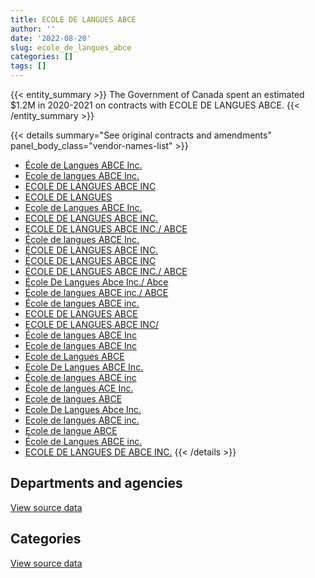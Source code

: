 ```yaml
---
title: ECOLE DE LANGUES ABCE
author: ''
date: '2022-08-20'
slug: ecole_de_langues_abce
categories: []
tags: []
---
```


<script src="/rmarkdown-libs/htmlwidgets/htmlwidgets.js"></script>
<link href="/rmarkdown-libs/datatables-css/datatables-crosstalk.css" rel="stylesheet" />
<script src="/rmarkdown-libs/datatables-binding/datatables.js"></script>
<script src="/rmarkdown-libs/jquery/jquery-3.6.0.min.js"></script>
<link href="/rmarkdown-libs/dt-core-bootstrap/css/dataTables.bootstrap.min.css" rel="stylesheet" />
<link href="/rmarkdown-libs/dt-core-bootstrap/css/dataTables.bootstrap.extra.css" rel="stylesheet" />
<script src="/rmarkdown-libs/dt-core-bootstrap/js/jquery.dataTables.min.js"></script>
<script src="/rmarkdown-libs/dt-core-bootstrap/js/dataTables.bootstrap.min.js"></script>
<link href="/rmarkdown-libs/crosstalk/css/crosstalk.min.css" rel="stylesheet" />
<script src="/rmarkdown-libs/crosstalk/js/crosstalk.min.js"></script>
<script src="/rmarkdown-libs/htmlwidgets/htmlwidgets.js"></script>
<link href="/rmarkdown-libs/datatables-css/datatables-crosstalk.css" rel="stylesheet" />
<script src="/rmarkdown-libs/datatables-binding/datatables.js"></script>
<script src="/rmarkdown-libs/jquery/jquery-3.6.0.min.js"></script>
<link href="/rmarkdown-libs/dt-core-bootstrap/css/dataTables.bootstrap.min.css" rel="stylesheet" />
<link href="/rmarkdown-libs/dt-core-bootstrap/css/dataTables.bootstrap.extra.css" rel="stylesheet" />
<script src="/rmarkdown-libs/dt-core-bootstrap/js/jquery.dataTables.min.js"></script>
<script src="/rmarkdown-libs/dt-core-bootstrap/js/dataTables.bootstrap.min.js"></script>
<link href="/rmarkdown-libs/crosstalk/css/crosstalk.min.css" rel="stylesheet" />
<script src="/rmarkdown-libs/crosstalk/js/crosstalk.min.js"></script>

{{< entity_summary >}}
The Government of Canada spent an estimated \$1.2M in 2020-2021 on contracts with ECOLE DE LANGUES ABCE.
{{< /entity_summary >}}

{{< details summary="See original contracts and amendments" panel_body_class="vendor-names-list" >}}
- [École de Langues ABCE Inc.](https://search.open.canada.ca/en/ct/?sort=contract_value_f%20desc&page=1&search_text=%22%c3%89cole%20de%20Langues%20ABCE%20Inc.%22)
- [Ecole de langues ABCE Inc.](https://search.open.canada.ca/en/ct/?sort=contract_value_f%20desc&page=1&search_text=%22Ecole%20de%20langues%20ABCE%20Inc.%22)
- [ECOLE DE LANGUES ABCE INC](https://search.open.canada.ca/en/ct/?sort=contract_value_f%20desc&page=1&search_text=%22ECOLE%20DE%20LANGUES%20ABCE%20INC%22)
- [ECOLE DE LANGUES](https://search.open.canada.ca/en/ct/?sort=contract_value_f%20desc&page=1&search_text=%22ECOLE%20DE%20LANGUES%22)
- [Ecole de Langues ABCE Inc.](https://search.open.canada.ca/en/ct/?sort=contract_value_f%20desc&page=1&search_text=%22Ecole%20de%20Langues%20ABCE%20Inc.%22)
- [ECOLE DE LANGUES ABCE INC.](https://search.open.canada.ca/en/ct/?sort=contract_value_f%20desc&page=1&search_text=%22ECOLE%20DE%20LANGUES%20ABCE%20INC.%22)
- [ECOLE DE LANGUES ABCE INC./ ABCE](https://search.open.canada.ca/en/ct/?sort=contract_value_f%20desc&page=1&search_text=%22ECOLE%20DE%20LANGUES%20ABCE%20INC.%2f%20ABCE%22)
- [École de langues ABCE Inc.](https://search.open.canada.ca/en/ct/?sort=contract_value_f%20desc&page=1&search_text=%22%c3%89cole%20de%20langues%20ABCE%20Inc.%22)
- [ÉCOLE DE LANGUES ABCE INC.](https://search.open.canada.ca/en/ct/?sort=contract_value_f%20desc&page=1&search_text=%22%c3%89COLE%20DE%20LANGUES%20ABCE%20INC.%22)
- [ÉCOLE DE LANGUES ABCE INC](https://search.open.canada.ca/en/ct/?sort=contract_value_f%20desc&page=1&search_text=%22%c3%89COLE%20DE%20LANGUES%20ABCE%20INC%22)
- [ÉCOLE DE LANGUES ABCE INC./ ABCE](https://search.open.canada.ca/en/ct/?sort=contract_value_f%20desc&page=1&search_text=%22%c3%89COLE%20DE%20LANGUES%20ABCE%20INC.%2f%20ABCE%22)
- [École De Langues Abce Inc./ Abce](https://search.open.canada.ca/en/ct/?sort=contract_value_f%20desc&page=1&search_text=%22%c3%89cole%20De%20Langues%20Abce%20Inc.%2f%20Abce%22)
- [École de langues ABCE inc./ ABCE](https://search.open.canada.ca/en/ct/?sort=contract_value_f%20desc&page=1&search_text=%22%c3%89cole%20de%20langues%20ABCE%20inc.%2f%20ABCE%22)
- [École de langues ABCE inc.](https://search.open.canada.ca/en/ct/?sort=contract_value_f%20desc&page=1&search_text=%22%c3%89cole%20de%20langues%20ABCE%20inc.%22)
- [ECOLE DE LANGUES ABCE](https://search.open.canada.ca/en/ct/?sort=contract_value_f%20desc&page=1&search_text=%22ECOLE%20DE%20LANGUES%20ABCE%22)
- [ECOLE DE LANGUES ABCE INC/](https://search.open.canada.ca/en/ct/?sort=contract_value_f%20desc&page=1&search_text=%22ECOLE%20DE%20LANGUES%20ABCE%20INC%2f%22)
- [École de langues ABCE Inc](https://search.open.canada.ca/en/ct/?sort=contract_value_f%20desc&page=1&search_text=%22%c3%89cole%20de%20langues%20ABCE%20Inc%22)
- [Ecole de langues ABCE Inc](https://search.open.canada.ca/en/ct/?sort=contract_value_f%20desc&page=1&search_text=%22Ecole%20de%20langues%20ABCE%20Inc%22)
- [Ecole de Langues ABCE](https://search.open.canada.ca/en/ct/?sort=contract_value_f%20desc&page=1&search_text=%22Ecole%20de%20Langues%20ABCE%22)
- [Ecole De Langues ABCE Inc.](https://search.open.canada.ca/en/ct/?sort=contract_value_f%20desc&page=1&search_text=%22Ecole%20De%20Langues%20ABCE%20Inc.%22)
- [École de langues ABCE inc](https://search.open.canada.ca/en/ct/?sort=contract_value_f%20desc&page=1&search_text=%22%c3%89cole%20de%20langues%20ABCE%20inc%22)
- [École de langues ACE Inc.](https://search.open.canada.ca/en/ct/?sort=contract_value_f%20desc&page=1&search_text=%22%c3%89cole%20de%20langues%20ACE%20Inc.%22)
- [Ecole de langues ABCE](https://search.open.canada.ca/en/ct/?sort=contract_value_f%20desc&page=1&search_text=%22Ecole%20de%20langues%20ABCE%22)
- [Ecole De Langues Abce Inc.](https://search.open.canada.ca/en/ct/?sort=contract_value_f%20desc&page=1&search_text=%22Ecole%20De%20Langues%20Abce%20Inc.%22)
- [Ecole de langues ABCE inc.](https://search.open.canada.ca/en/ct/?sort=contract_value_f%20desc&page=1&search_text=%22Ecole%20de%20langues%20ABCE%20inc.%22)
- [Ecole de langue ABCE](https://search.open.canada.ca/en/ct/?sort=contract_value_f%20desc&page=1&search_text=%22Ecole%20de%20langue%20ABCE%22)
- [École de Langues ABCE inc.](https://search.open.canada.ca/en/ct/?sort=contract_value_f%20desc&page=1&search_text=%22%c3%89cole%20de%20Langues%20ABCE%20inc.%22)
- [ECOLE DE LANGUES DE ABCE INC.](https://search.open.canada.ca/en/ct/?sort=contract_value_f%20desc&page=1&search_text=%22ECOLE%20DE%20LANGUES%20DE%20ABCE%20INC.%22)
{{< /details >}}

## Departments and agencies

<div id="htmlwidget-1" style="width:100%;height:auto;" class="datatables html-widget"></div>
<script type="application/json" data-for="htmlwidget-1">{"x":{"style":"bootstrap","filter":"none","vertical":false,"data":[["<a href=\"/departments/aafc-aac/\">Agriculture and Agri-Food Canada<\/a>","<a href=\"/departments/aandc-aadnc/\">Crown-Indigenous Relations and Northern Affairs Canada<\/a>","<a href=\"/departments/atssc-scdata/\">Administrative Tribunals Support Service of Canada<\/a>","<a href=\"/departments/cbsa-asfc/\">Canada Border Services Agency<\/a>","<a href=\"/departments/chrc-ccdp/\">Canadian Human Rights Commission<\/a>","<a href=\"/departments/cic/\">Immigration, Refugees and Citizenship Canada<\/a>","<a href=\"/departments/csc-scc/\">Correctional Service of Canada<\/a>","<a href=\"/departments/csps-efpc/\">Canada School of Public Service<\/a>","<a href=\"/departments/dfatd-maecd/\">Global Affairs Canada<\/a>","<a href=\"/departments/dfo-mpo/\">Fisheries and Oceans Canada<\/a>","<a href=\"/departments/dnd-mdn/\">National Defence<\/a>","<a href=\"/departments/ec/\">Environment and Climate Change Canada<\/a>","<a href=\"/departments/elections/\">Elections Canada<\/a>","<a href=\"/departments/esdc-edsc/\">Employment and Social Development Canada<\/a>","<a href=\"/departments/fcac-acfc/\">Financial Consumer Agency of Canada<\/a>","<a href=\"/departments/feddevontario/\">Federal Economic Development Agency for Southern Ontario<\/a>","<a href=\"/departments/fintrac-canafe/\">Financial Transactions and Reports Analysis Centre of Canada<\/a>","<a href=\"/departments/hc-sc/\">Health Canada<\/a>","<a href=\"/departments/ic/\">Innovation, Science and Economic Development Canada<\/a>","<a href=\"/departments/isc-sac/\">Indigenous Services Canada<\/a>","<a href=\"/departments/jus/\">Department of Justice Canada<\/a>","<a href=\"/departments/nrc-cnrc/\">National Research Council Canada<\/a>","<a href=\"/departments/nrcan-rncan/\">Natural Resources Canada<\/a>","<a href=\"/departments/nserc-crsng/\">Natural Sciences and Engineering Research Council of Canada<\/a>","<a href=\"/departments/nsira-ossnr/\">National Security and Intelligence Review Agency<\/a>","<a href=\"/departments/oag-bvg/\">Office of the Auditor General of Canada<\/a>","<a href=\"/departments/osfi-bsif/\">Office of the Superintendent of Financial Institutions Canada<\/a>","<a href=\"/departments/pch/\">Canadian Heritage<\/a>","<a href=\"/departments/pco-bcp/\">Privy Council Office<\/a>","<a href=\"/departments/phac-aspc/\">Public Health Agency of Canada<\/a>","<a href=\"/departments/pmprb-cepmb/\">Patented Medicine Prices Review Board Canada<\/a>","<a href=\"/departments/ps-sp/\">Public Safety Canada<\/a>","<a href=\"/departments/psc-cfp/\">Public Service Commission of Canada<\/a>","<a href=\"/departments/pwgsc-tpsgc/\">Public Services and Procurement Canada<\/a>","<a href=\"/departments/rcmp-grc/\">Royal Canadian Mounted Police<\/a>","<a href=\"/departments/ssc-spc/\">Shared Services Canada<\/a>","<a href=\"/departments/tbs-sct/\">Treasury Board of Canada Secretariat<\/a>","<a href=\"/departments/tc/\">Transport Canada<\/a>","<a href=\"/departments/tsb-bst/\">Transportation Safety Board of Canada<\/a>","<a href=\"/departments/vac-acc/\">Veterans Affairs Canada<\/a>"],[null,111050.91,10758.84,166190.29,null,67316.31,157538.72,14038.5,null,191556.68,78773,87701.38,38953.53,82494.83,null,35078.51,null,357136.77,150262.87,52112.67,36915,74968.09,null,null,null,null,50915.59,null,null,99891.42,21911.77,53671.65,null,402347.86,108956.91,166977.51,43873.24,null,null,null],[1654.4,77622.77,null,168753.92,14815.5,134424.45,105475.21,10994.9,8697.5,42683.12,49213.98,33242.95,null,24600,2013.01,null,10650,109052,87912.5,81406.93,64437.19,null,22302,null,null,0,28709.41,10413.39,14910,48554.71,null,22739,11025,351222.42,150680.29,163144.07,82545.01,40051.65,null,21500.26],[21331.85,96105.25,null,98310.25,null,94380.82,126166.47,10934,14997.5,98151.46,49597.67,34733.17,11375,11353,43313.39,15016.5,null,154497.23,86716.1,19823.56,77845.5,55282.09,11520,null,10934,19866,3251.44,39905.86,81880.75,91284.15,null,44599.26,33547.5,514887.19,132347.2,340125.35,82771.16,27791.73,null,3241.24],[21877.91,8012.4,null,14341.65,null,16031.8,17316.11,49637.96,51458.44,28040.39,6794.12,15368.46,null,35100,null,null,null,67431.52,162601.17,88711.88,16380,39997.32,null,16221.83,null,0,55498.57,null,null,63428.53,null,6310.96,null,176562.33,103504.45,121284.99,41385.58,null,12928.5,null]],"container":"<table class=\"table table-striped table-hover row-border order-column display\">\n  <thead>\n    <tr>\n      <th>Department<\/th>\n      <th>2017-2018<\/th>\n      <th>2018-2019<\/th>\n      <th>2019-2020<\/th>\n      <th>2020-2021<\/th>\n    <\/tr>\n  <\/thead>\n<\/table>","options":{"order":[[4,"desc"]],"pageLength":10,"autoWidth":true,"columnDefs":[{"targets":1,"render":"function(data, type, row, meta) {\n    return type !== 'display' ? data : DTWidget.formatCurrency(data, \"$\", 2, 3, \",\", \".\", true, null);\n  }"},{"targets":2,"render":"function(data, type, row, meta) {\n    return type !== 'display' ? data : DTWidget.formatCurrency(data, \"$\", 2, 3, \",\", \".\", true, null);\n  }"},{"targets":3,"render":"function(data, type, row, meta) {\n    return type !== 'display' ? data : DTWidget.formatCurrency(data, \"$\", 2, 3, \",\", \".\", true, null);\n  }"},{"targets":4,"render":"function(data, type, row, meta) {\n    return type !== 'display' ? data : DTWidget.formatCurrency(data, \"$\", 2, 3, \",\", \".\", true, null);\n  }"},{"width":"16%","targets":[1,2,3,4]},{"className":"dt-right","targets":[1,2,3,4]}],"orderClasses":false}},"evals":["options.columnDefs.0.render","options.columnDefs.1.render","options.columnDefs.2.render","options.columnDefs.3.render"],"jsHooks":[]}</script>
<p class="text-right">
<a href="https://github.com/GoC-Spending/contracts-data/tree/main/data/out/vendors/ecole_de_langues_abce/summary_by_fiscal_year_by_department.csv" class="source-data-link btn btn-link">View source data</a>
</p>

## Categories

<div id="htmlwidget-2" style="width:100%;height:auto;" class="datatables html-widget"></div>
<script type="application/json" data-for="htmlwidget-2">{"x":{"style":"bootstrap","filter":"none","vertical":false,"data":[["<a href=\"/categories/2_professional_services/\">Professional services<\/a>","<a href=\"/categories/3_information_technology/\">Information technology<\/a>","<a href=\"/categories/9_human_capital/\">Human capital<\/a>"],[11450.9,12600,2637341.96],[47966.24,null,1947481.29],[16970.85,null,2540912.79],[null,null,1236226.87]],"container":"<table class=\"table table-striped table-hover row-border order-column display\">\n  <thead>\n    <tr>\n      <th>Category<\/th>\n      <th>2017-2018<\/th>\n      <th>2018-2019<\/th>\n      <th>2019-2020<\/th>\n      <th>2020-2021<\/th>\n    <\/tr>\n  <\/thead>\n<\/table>","options":{"order":[[4,"desc"]],"dom":"t","pageLength":30,"autoWidth":true,"columnDefs":[{"targets":1,"render":"function(data, type, row, meta) {\n    return type !== 'display' ? data : DTWidget.formatCurrency(data, \"$\", 2, 3, \",\", \".\", true, null);\n  }"},{"targets":2,"render":"function(data, type, row, meta) {\n    return type !== 'display' ? data : DTWidget.formatCurrency(data, \"$\", 2, 3, \",\", \".\", true, null);\n  }"},{"targets":3,"render":"function(data, type, row, meta) {\n    return type !== 'display' ? data : DTWidget.formatCurrency(data, \"$\", 2, 3, \",\", \".\", true, null);\n  }"},{"targets":4,"render":"function(data, type, row, meta) {\n    return type !== 'display' ? data : DTWidget.formatCurrency(data, \"$\", 2, 3, \",\", \".\", true, null);\n  }"},{"width":"16%","targets":[1,2,3,4]},{"className":"dt-right","targets":[1,2,3,4]}],"orderClasses":false,"lengthMenu":[10,25,30,50,100]}},"evals":["options.columnDefs.0.render","options.columnDefs.1.render","options.columnDefs.2.render","options.columnDefs.3.render"],"jsHooks":[]}</script>
<p class="text-right">
<a href="https://github.com/GoC-Spending/contracts-data/tree/main/data/out/vendors/ecole_de_langues_abce/summary_by_fiscal_year_by_category.csv" class="source-data-link btn btn-link">View source data</a>
</p>
